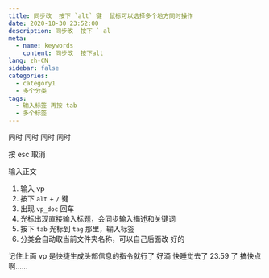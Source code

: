 ```yaml
---
title: 同步改  按下 `alt` 键  鼠标可以选择多个地方同时操作
date: 2020-10-30 23:52:00
description: 同步改  按下 ` al
meta:
  - name: keywords
    content: 同步改  按下alt
lang: zh-CN
sidebar: false
categories:
  - category1
  - 多个分类
tags:
  - 输入标签 再按 tab
  - 多个标签
---
```


同时
同时
同时
同时

按 esc 取消

<!-- more -->

输入正文

1. 输入 vp
2. 按下 `alt` + `/` 键
3. 出现 `vp_doc` 回车
4. 光标出现直接输入标题，会同步输入描述和关键词
5. 按下 `tab` 光标到 `tag` 那里，输入标签
6. 分类会自动取当前文件夹名称，可以自己后面改
   好的

记住上面 vp 是快捷生成头部信息的指令就行了
好滴 快睡觉去了
23.59 了
搞快点
啊……
